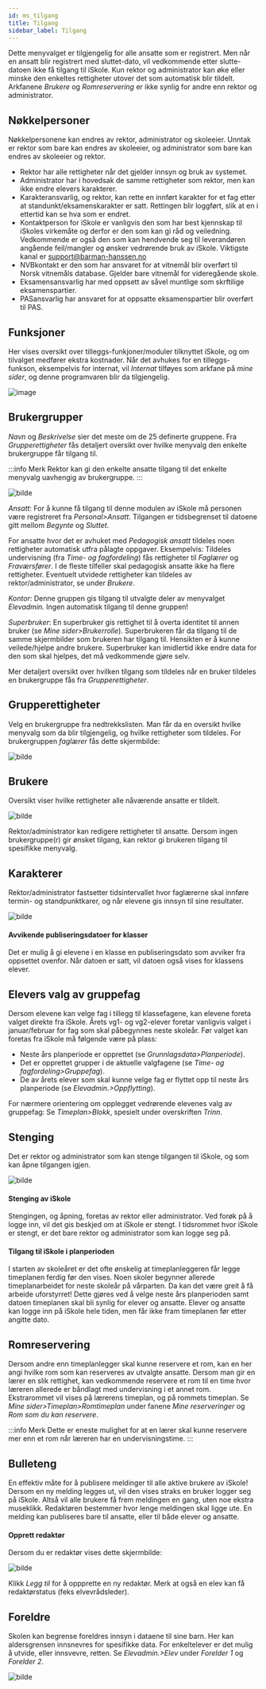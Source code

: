 ```yaml
---
id: ms_tilgang
title: Tilgang
sidebar_label: Tilgang
---
```


Dette menyvalget er tilgjengelig for alle ansatte som er registrert. Men når en ansatt blir registrert med sluttet-dato, vil vedkommende etter slutte-datoen ikke få tilgang til iSkole. Kun rektor og administrator kan øke eller minske den enkeltes rettigheter utover det som automatisk blir tildelt. 
Arkfanene _Brukere_ og _Romreservering_ er ikke synlig for andre enn rektor og administrator.

## Nøkkelpersoner
Nøkkelpersonene kan endres av rektor, administrator og skoleeier. Unntak er rektor som bare kan endres av skoleeier, og administrator som bare kan endres av skoleeier og rektor.
- Rektor har alle rettigheter når det gjelder innsyn og bruk av systemet.
- Administrator har i hovedsak de samme rettigheter som rektor, men kan ikke endre elevers karakterer.
- Karakteransvarlig, og rektor, kan rette en innført karakter for et fag etter at standunkt/eksamenskarakter er satt. Rettingen blir loggført, slik at en i ettertid kan se hva som er endret.
- Kontaktperson for iSkole er vanligvis den som har best kjennskap til iSkoles virkemåte og derfor er den som kan gi råd og veiledning. Vedkommende er også den som kan hendvende seg til leverandøren angående feil/mangler og ønsker vedrørende bruk av iSkole. Viktigste kanal er support@barman-hanssen.no
- NVBkontakt er den som har ansvaret for at vitnemål blir overført til Norsk vitnemåls database. Gjelder bare vitnemål for videregående skole.
- Eksamensansvarlig har med oppsett av såvel muntlige som skrftilige eksamenspartier.
- PASansvarlig har ansvaret for at oppsatte eksamenspartier blir overført til PAS.

## Funksjoner
Her vises oversikt over tilleggs-funkjoner/moduler tilknyttet iSkole, og om tilvalget medfører ekstra kostnader. Når det avhukes for en tilleggs-funkson, eksempelvis for internat, vil _Internat_ tilføyes som arkfane på _mine sider_, og  denne programvaren blir da tilgjengelig.

![image](https://github.com/BarmanHanssen/iskole/assets/80097133/9f4428c7-2662-47d4-900c-e8c068ee48da)

## Brukergrupper
_Navn_ og _Beskrivelse_ sier det meste om de 25 definerte gruppene. Fra _Grupperettigheter_ fås detaljert oversikt over hvilke menyvalg den enkelte brukergruppe får tilgang til.

:::info Merk
Rektor kan gi den enkelte ansatte tilgang til det enkelte menyvalg uavhengig av brukergruppe.
:::

![bilde](https://user-images.githubusercontent.com/80097133/192249086-6ee0ffc9-6f83-45f5-b85d-252069ca4d72.png)

_Ansatt_: For å kunne få tilgang til denne modulen av iSkole må personen være registreret fra _Personal>Ansatt_. Tilgangen er tidsbegrenset til datoene gitt mellom _Begynte_ og _Sluttet_.

For ansatte hvor det er avhuket med _Pedagogisk ansatt_ tildeles noen rettigheter automatisk utfra pålagte oppgaver. Eksempelvis: Tildeles undervisning (fra _Time- og fagfordeling_) fås rettigheter til _Faglærer_ og _Fraværsfører_. I de fleste tilfeller skal pedagogisk ansatte ikke ha flere rettigheter. Eventuelt utvidede rettigheter kan tildeles av rektor/administrator, se under _Brukere_.

_Kontor_: Denne gruppen gis tilgang til utvalgte deler av menyvalget _Elevadmin._ Ingen automatisk tilgang til denne gruppen!

_Superbruker_: En superbruker gis rettighet til å overta identitet til annen bruker (se _Mine sider>Brukerrolle_). Superbrukeren får da tilgang til de samme skjermbilder som brukeren har tilgang til. Hensikten er å kunne veilede/hjelpe andre brukere. Superbruker kan imidlertid ikke endre data for den som skal hjelpes, det må vedkommende gjøre selv.

Mer detaljert oversikt over hvilken tilgang som tildeles når en bruker tildeles en brukergruppe fås fra _Grupperettigheter_.

## Grupperettigheter
Velg en brukergruppe fra nedtrekkslisten. Man får da en oversikt hvilke menyvalg som da blir tilgjengelig, og hvilke rettigheter som tildeles. For brukergruppen _faglærer_ fås dette skjermbilde:

![bilde](https://user-images.githubusercontent.com/80097133/200294342-2027015e-3de2-4835-8f9e-c5e4e6bf9b1a.png)


## Brukere
Oversikt viser hvilke rettigheter alle nåværende ansatte er tildelt.

![bilde](https://user-images.githubusercontent.com/80097133/192266224-aefc230b-f2a0-4a8b-8930-ac73ceb55eeb.png)

Rektor/administrator kan redigere rettigheter til ansatte. Dersom ingen brukergruppe(r) gir ønsket tilgang, kan rektor gi brukeren tilgang til spesifikke menyvalg.

## Karakterer
Rektor/administrator fastsetter tidsintervallet hvor faglærerne skal innføre termin- og standpunktkarer, og når elevene gis innsyn til sine resultater.

![bilde](https://user-images.githubusercontent.com/80097133/200297678-8da74f9f-67d1-4cbb-93fa-201d573cdf58.png)

#### Avvikende publiseringsdatoer for klasser
Det er mulig å gi elevene i en klasse en publiseringsdato som avviker fra oppsettet ovenfor. Når datoen er satt, vil datoen også vises for klassens elever.


## Elevers valg av gruppefag
Dersom elevene kan velge fag i tillegg til klassefagene, kan elevene foreta valget direkte fra iSkole. Årets vg1- og vg2-elever foretar vanligvis valget i januar/februar for fag som skal påbegynnes neste skoleår. Før valget kan foretas fra iSkole må følgende være på plass:
- Neste års planperiode er opprettet (se _Grunnlagsdata>Planperiode_).  
- Det er opprettet grupper i de aktuelle valgfagene (se _Time- og fagfordeling>Gruppefag_).
- De av årets elever som skal kunne velge fag er flyttet opp til neste års planperiode (se _Elevadmin.>Oppflytting_). 

For nærmere orientering om opplegget vedrørende elevenes valg av gruppefag: Se _Timeplan>Blokk_, spesielt under overskriften _Trinn_.

## Stenging
Det er rektor og administrator som kan stenge tilgangen til iSkole, og som kan åpne tilgangen igjen.

![bilde](https://user-images.githubusercontent.com/80097133/192467223-6f45b2a9-0f96-41f1-90d0-846080d23389.png)

#### Stenging av iSkole
Stengingen, og åpning, foretas av rektor eller administrator. Ved forøk på å logge inn, vil det gis beskjed om at iSkole er stengt. I tidsrommet hvor iSkole er stengt, er det bare rektor og administrator som kan logge seg på.

#### Tilgang til iSkole i planperioden
I starten av skoleåret er det ofte ønskelig at timeplanleggeren får legge timeplanen ferdig før den vises. Noen skoler begynner allerede timeplanarbeidet for neste skoleår på vårparten. Da kan det være greit å få arbeide uforstyrret! Dette gjøres ved å velge neste års planperioden samt datoen timeplanen skal bli synlig for elever og ansatte. Elever og ansatte kan logge inn på iSkole hele tiden, men får ikke fram timeplanen før etter angitte dato.

## Romreservering
Dersom andre enn timeplanlegger skal kunne reservere et rom, kan en her angi hvilke rom som kan reserveres av utvalgte ansatte. Dersom man gir en lærer en slik rettighet, kan vedkommende reservere et rom til en time hvor læreren allerede er båndlagt med undervisning i et annet rom. Ekstrarommet vil vises på lærerens timeplan, og på rommets timeplan. Se _Mine sider>Timeplan>Romtimeplan_ under fanene _Mine reserveringer_ og _Rom som du kan reservere_. 

:::info Merk
Dette er eneste mulighet for at en lærer skal kunne reservere mer enn et rom når læreren har en undervisningstime.
:::

## Bulleteng
En effektiv måte for å publisere meldinger til alle aktive brukere av iSkole! Dersom en ny melding legges ut, vil den vises straks en bruker logger seg på iSkole. Altså vil alle brukere få frem meldingen en gang, uten noe ekstra museklikk. Redaktøren bestemmer hvor lenge meldingen skal ligge ute. En melding kan publiseres bare til ansatte, eller til både elever og ansatte.

#### Opprett redaktør
Dersom du er redaktør vises dette  skjermbilde:

![bilde](https://user-images.githubusercontent.com/80097133/153401777-2046ff7a-0323-4fd9-a724-477c0e0c62fd.png)

Klikk _Legg til_ for å oppprette en ny redaktør. Merk at også en elev kan få redaktørstatus (feks elvevrådsleder). 

## Foreldre

Skolen kan begrense foreldres innsyn i dataene til sine barn. Her kan aldersgrensen innsnevres for spesifikke data.
For enkeltelever er det mulig å utvide, eller innsvevre, retten. Se  _Elevadmin.>Elev_ under _Forelder 1_ og _Forelder 2_.

![bilde](https://user-images.githubusercontent.com/80097133/192475976-666930c5-c7f8-4d37-9ef7-426c40971938.png)


